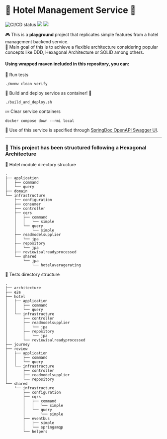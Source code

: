 # 🏨 Hotel Management Service 🏨

![CI/CD status](https://github.com/erickgualpa/hotel-management-service/actions/workflows/maven.yml/badge.svg)
[![](https://img.shields.io/badge/Spring%20Boot%20Version-3.4.1-blue)](/pom.xml)
[![](https://img.shields.io/badge/Java%20Version-21-blue)](/pom.xml)

🎮 This is a **playground** project that replicates simple features from a hotel management backend service.
<br>
🤔 Main goal of this is to achieve a flexible architecture considering popular concepts like DDD, Hexagonal Architecture
or
SOLID among others.

#### Using wrapped maven included in this repository, you can:

🧪 Run tests
<br>

```shell script
./mvnw clean verify
```

🚀 Build and deploy service as container! 🐳
<br>

```shell script
./build_and_deploy.sh
```

💤 Clear service containers

```shell script
docker compose down --rmi local
```

🔹 Use of this service is specified through [SpringDoc OpenAPI Swagger UI](http://localhost:8080/swagger-ui/index.html).
<br>

---

### 📣 This project has been structured following a Hexagonal Architecture

🏨 Hotel module directory structure

[//]: # (Directory tree below was generated using 'tree -d' command in the 'src/main/java/org/egualpam/contexts/hotelmanagement/hotel' directory)

```
.
├── application
│   ├── command
│   └── query
├── domain
└── infrastructure
    ├── configuration
    ├── consumer
    ├── controller
    ├── cqrs
    │   ├── command
    │   │   └── simple
    │   └── query
    │       └── simple
    ├── readmodelsupplier
    │   └── jpa
    ├── repository
    │   └── jpa
    ├── reviewisalreadyprocessed
    └── shared
        └── jpa
            └── hotelaveragerating
```

🧪 Tests directory structure

[//]: # (Directory tree below was generated using 'tree -d' command in the 'src/test/java/org/egualpam/contexts/hotelmanagement' directory)

```
.
├── architecture
├── e2e
├── hotel
│   ├── application
│   │   ├── command
│   │   └── query
│   └── infrastructure
│       ├── controller
│       ├── readmodelsupplier
│       │   └── jpa
│       ├── repository
│       │   └── jpa
│       └── reviewisalreadyprocessed
├── journey
├── review
│   ├── application
│   │   ├── command
│   │   └── query
│   └── infrastructure
│       ├── controller
│       ├── readmodelsupplier
│       └── repository
└── shared
    └── infrastructure
        ├── configuration
        ├── cqrs
        │   ├── command
        │   │   └── simple
        │   └── query
        │       └── simple
        ├── eventbus
        │   ├── simple
        │   └── springamqp
        └── helpers
```
